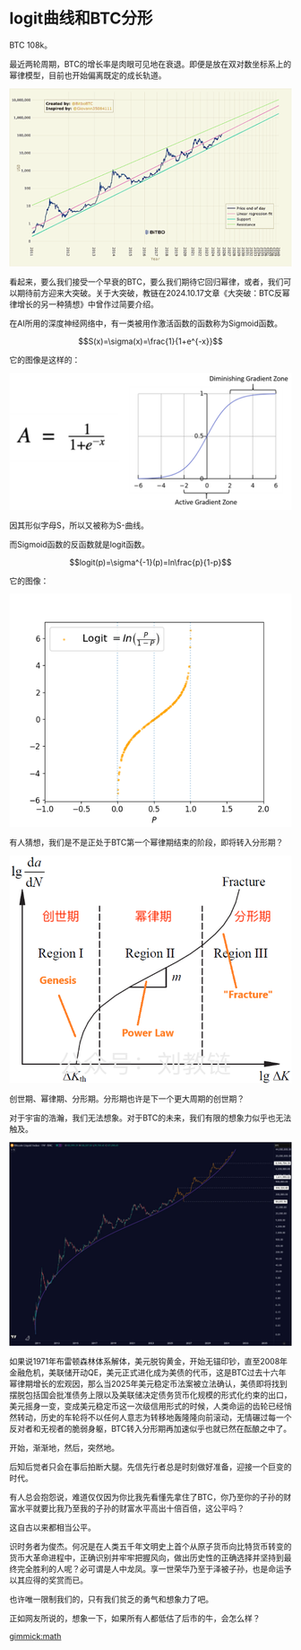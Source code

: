 # logit曲线和BTC分形

BTC 108k。

最近两轮周期，BTC的增长率是肉眼可见地在衰退。即便是放在双对数坐标系上的幂律模型，目前也开始偏离既定的成长轨道。

![](2025-06-30-A01.png)

看起来，要么我们接受一个早衰的BTC，要么我们期待它回归幂律，或者，我们可以期待前方迎来大突破。关于大突破，教链在2024.10.17文章《大突破：BTC反幂律增长的另一种猜想》中曾作过简要介绍。

在AI所用的深度神经网络中，有一类被用作激活函数的函数称为Sigmoid函数。

$$S(x)=\sigma(x)=\frac{1}{1+e^{-x}}$$

它的图像是这样的：

![](2025-06-30-A02.png)

因其形似字母S，所以又被称为S-曲线。

而Sigmoid函数的反函数就是logit函数。

$$logit(p)=\sigma^{-1}(p)=ln\frac{p}{1-p}$$

它的图像：

![](2025-06-30-A03.webp)

有人猜想，我们是不是正处于BTC第一个幂律期结束的阶段，即将转入分形期？

![](2025-06-30-A04.png)

创世期、幂律期、分形期。分形期也许是下一个更大周期的创世期？

对于宇宙的浩瀚，我们无法想象。对于BTC的未来，我们有限的想象力似乎也无法触及。

![](2025-06-30-A05.jpeg)

如果说1971年布雷顿森林体系解体，美元脱钩黄金，开始无锚印钞，直至2008年金融危机，美联储开动QE，美元正式进化成为美债的代币，这是BTC过去十六年幂律期增长的宏观因，那么当2025年美元稳定币法案被立法确认，美债即将找到摆脱包括国会批准债务上限以及美联储决定债务货币化规模的形式化约束的出口，美元摇身一变，变成美元稳定币这一次级信用形式的时候，人类命运的齿轮已经悄然转动，历史的车轮将不以任何人意志为转移地轰隆隆向前滚动，无情碾过每一个反对者和无视者的脆弱身躯，BTC转入分形期再加速似乎也就已然在酝酿之中了。

开始，渐渐地，然后，突然地。

后知后觉者只会在事后拍断大腿。先信先行者总是时刻做好准备，迎接一个巨变的时代。

有人总会抱怨说，难道仅仅因为你比我先看懂先拿住了BTC，你乃至你的子孙的财富水平就要比我乃至我的子孙的财富水平高出十倍百倍，这公平吗？

这自古以来都相当公平。

识时务者为俊杰。何况是在人类五千年文明史上首个从原子货币向比特货币转变的货币大革命进程中，正确识别并牢牢把握风向，做出历史性的正确选择并坚持到最终完全胜利的人呢？必可谓是人中龙凤。享一世荣华乃至于泽被子孙，也是命运予以其应得的奖赏而已。

也许唯一限制我们的，只有我们贫乏的勇气和想象力了吧。

正如网友所说的，想象一下，如果所有人都低估了后市的牛，会怎么样？

[gimmick:math]()
